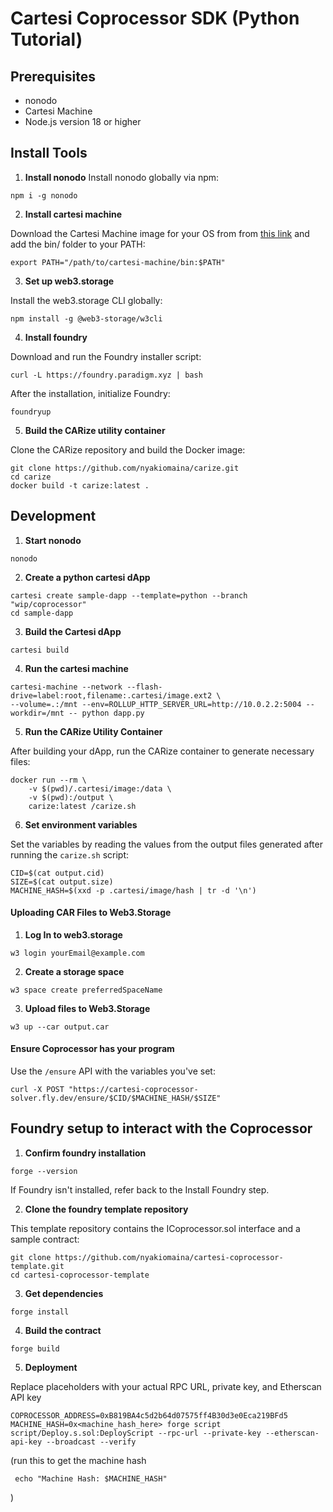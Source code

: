 # Cartesi Coprocessor SDK (Python Tutorial)

## Prerequisites
- nonodo
- Cartesi Machine
- Node.js version 18 or higher

## Install Tools
1. **Install nonodo**
Install nonodo globally via npm:
```
npm i -g nonodo
```
2. **Install cartesi machine**

Download the Cartesi Machine image for your OS from from [this link](https://github.com/edubart/cartesi-machine-everywhere/releases) and add the bin/ folder to your PATH:

```
export PATH="/path/to/cartesi-machine/bin:$PATH"
```
3. **Set up web3.storage**

Install the web3.storage CLI globally:

```
npm install -g @web3-storage/w3cli
```
4. **Install foundry**

Download and run the Foundry installer script:

```
curl -L https://foundry.paradigm.xyz | bash
```
After the installation, initialize Foundry:
```
foundryup
```
5. **Build the CARize utility container**
   
Clone the CARize repository and build the Docker image:

```
git clone https://github.com/nyakiomaina/carize.git
cd carize
docker build -t carize:latest .
```
## Development
1. **Start nonodo**
```
nonodo
```
2. **Create a python cartesi dApp**
```
cartesi create sample-dapp --template=python --branch "wip/coprocessor"
cd sample-dapp
```
3. **Build the Cartesi dApp**
```
cartesi build
```
4. **Run the cartesi machine**
```
cartesi-machine --network --flash-drive=label:root,filename:.cartesi/image.ext2 \
--volume=.:/mnt --env=ROLLUP_HTTP_SERVER_URL=http://10.0.2.2:5004 --workdir=/mnt -- python dapp.py
```
5. **Run the CARize Utility Container**
   
After building your dApp, run the CARize container to generate necessary files:

```
docker run --rm \
    -v $(pwd)/.cartesi/image:/data \
    -v $(pwd):/output \
    carize:latest /carize.sh
```
6. **Set environment variables**
   
Set the variables by reading the values from the output files generated after running the ```carize.sh``` script:
```
CID=$(cat output.cid)
SIZE=$(cat output.size)
MACHINE_HASH=$(xxd -p .cartesi/image/hash | tr -d '\n')
```

#### Uploading CAR Files to Web3.Storage
1. **Log In to web3.storage**
```
w3 login yourEmail@example.com
```
2. **Create a storage space**
```
w3 space create preferredSpaceName
```
3. **Upload files to Web3.Storage**
```
w3 up --car output.car
```
#### Ensure Coprocessor has your program
   
Use the ```/ensure``` API with the variables you've set:

```
curl -X POST "https://cartesi-coprocessor-solver.fly.dev/ensure/$CID/$MACHINE_HASH/$SIZE"
```
## Foundry setup to interact with the Coprocessor

1. **Confirm foundry installation**
```
forge --version
```
If Foundry isn't installed, refer back to the Install Foundry step.

2. **Clone the foundry template repository**
   
This template repository contains the ICoprocessor.sol interface and a sample contract:

```
git clone https://github.com/nyakiomaina/cartesi-coprocessor-template.git
cd cartesi-coprocessor-template
```
3. **Get dependencies**
   
```
forge install
```
4. **Build the contract**
```
forge build
```
5. **Deployment**

Replace placeholders with your actual RPC URL, private key, and Etherscan API key

```
COPROCESSOR_ADDRESS=0xB819BA4c5d2b64d07575ff4B30d3e0Eca219BFd5 MACHINE_HASH=0x<machine_hash_here> forge script script/Deploy.s.sol:DeployScript --rpc-url --private-key --etherscan-api-key --broadcast --verify
```
(run this to get the machine hash

```
 echo "Machine Hash: $MACHINE_HASH"
```
)

